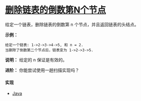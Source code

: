# [删除链表的倒数第N个节点](https://leetcode-cn.com/problems/remove-nth-node-from-end-of-list/description/)

给定一个链表，删除链表的倒数第 n 个节点，并且返回链表的头结点。

**示例：**
```
给定一个链表: 1->2->3->4->5, 和 n = 2.
当删除了倒数第二个节点后，链表变为 1->2->3->5.
```

**说明：**
给定的 n 保证是有效的。

**进阶：**
你能尝试使用一趟扫描实现吗？

#### 实现
- [Java](https://github.com/pojozhang/playground/blob/master/solutions/java/src/main/java/playground/algorithm/RemoveNthNodeFromEndOfList.java)
